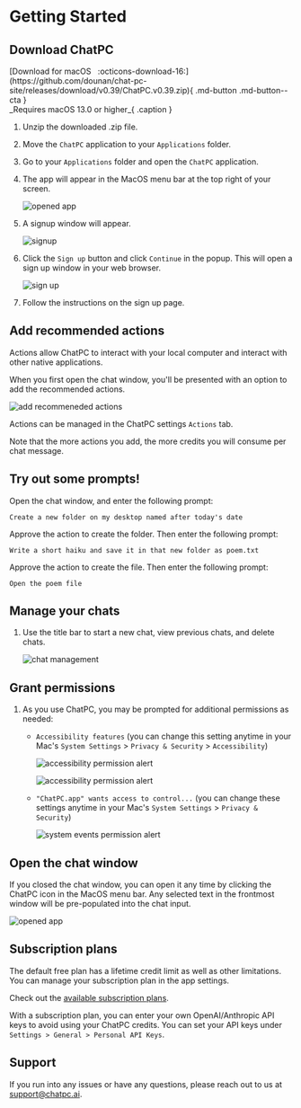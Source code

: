 # Getting Started

## Download ChatPC

<div class="download-section" markdown>
[Download for macOS &nbsp; :octicons-download-16:](https://github.com/dounan/chat-pc-site/releases/download/v0.39/ChatPC.v0.39.zip){ .md-button .md-button--cta } <br> _Requires macOS 13.0 or higher_{ .caption }
</div>

1. Unzip the downloaded .zip file.

1. Move the `ChatPC` application to your `Applications` folder.

1. Go to your `Applications` folder and open the `ChatPC` application.

1. The app will appear in the MacOS menu bar at the top right of your screen.

    ![opened app](images/getting-started/opened-app-arrow.png)

1. A signup window will appear.

    ![signup](images/getting-started/signup-window.png)

1. Click the `Sign up` button and click `Continue` in the popup. This will open a sign up window in your web browser.

    ![sign up](images/getting-started/signup-alert.png)

1. Follow the instructions on the sign up page.

## Add recommended actions

Actions allow ChatPC to interact with your local computer and interact with other native applications.

When you first open the chat window, you'll be presented with an option to add the recommended actions.

![add recommeneded actions](images/getting-started/add-recommended-actions.png)

Actions can be managed in the ChatPC settings `Actions` tab.

Note that the more actions you add, the more credits you will consume per chat message.

## Try out some prompts!

Open the chat window, and enter the following prompt:

```
Create a new folder on my desktop named after today's date
```

Approve the action to create the folder. Then enter the following prompt:

```
Write a short haiku and save it in that new folder as poem.txt
```

Approve the action to create the file. Then enter the following prompt:

```
Open the poem file
```

## Manage your chats

1. Use the title bar to start a new chat, view previous chats, and delete chats.

    ![chat management](images/getting-started/chat-management.png)

## Grant permissions

1. As you use ChatPC, you may be prompted for additional permissions as needed:

    - `Accessibility features` (you can change this setting anytime in your Mac's `System Settings` > `Privacy & Security` > `Accessibility`)

        ![accessibility permission alert](images/getting-started/accessibility-alert.png)

        ![accessibility permission alert](images/getting-started/accessibility-enable.png)

    - `"ChatPC.app" wants access to control...` (you can change these settings anytime in your Mac's `System Settings` > `Privacy & Security`)

        ![system events permission alert](images/getting-started/system-events-alert.png)

## Open the chat window

If you closed the chat window, you can open it any time by clicking the ChatPC icon in the MacOS menu bar. Any selected text in the frontmost window will be pre-populated into the chat input.

![opened app](images/getting-started/opened-app-arrow.png)

## Subscription plans

The default free plan has a lifetime credit limit as well as other limitations. You can manage your subscription plan in the app settings.

Check out the [available subscription plans](https://chatpc.ai/plans).

With a subscription plan, you can enter your own OpenAI/Anthropic API keys to avoid using your ChatPC credits. You can set your API keys under `Settings > General > Personal API Keys`.

## Support

If you run into any issues or have any questions, please reach out to us at <a href="mailto:support@chatpc.ai" target="_blank">support@chatpc.ai</a>.
